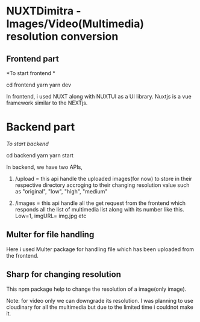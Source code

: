 # NUXTDimitra - Images/Video(Multimedia) resolution conversion

## Frontend part

*To start frontend *

cd frontend
yarn
yarn dev

In frontend, i used NUXT along with NUXTUI as a UI library. Nuxtjs is a vue framework similar to the NEXTjs. 

# Backend part

*To start backend*

cd backend
yarn
yarn start

In backend, we have two APIs, 
1. /upload = this api handle the uploaded images(for now) to store in their respective directory accroging to their changing resolution value such as "original", "low", "high", "medium"

2. /images = this api handle all the get request from the frontend which responds all the list of multimedia list along with its number like this. Low=1, imgURL= img.jpg etc

## Multer for file handling
Here i used Multer package for handling file which has been uploaded from the frontend. 

## Sharp for changing resolution
This npm package help to change the resolution of a image(only image). 

Note: for video only we can downgrade its resolution. I was planning to use cloudinary for all the multimedia but due to the limited time i couldnot make it.
